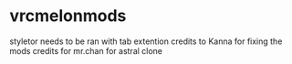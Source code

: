 # vrcmelonmods
styletor needs to be ran with tab extention 
credits to Kanna for fixing the mods
credits for mr.chan for astral clone
